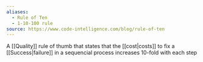 ```yaml
---
aliases:
  - Rule of Ten
  - 1-10-100 rule
source: https://www.code-intelligence.com/blog/rule-of-ten
---
```


A [[Quality]] rule of thumb that states that the [[cost|costs]] to fix a [[Success|failure]] in a sequencial process increases 10-fold with each step